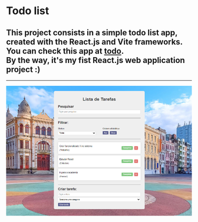 # Todo list

<h2>
  This project consists in a simple todo list app, created with the React.js and Vite frameworks. <br>
  You can check this app at <a href="https://josejailson.github.io/todo/">todo</a>. <br>
  By the way, it's my fist React.js web application project :)
</h2> 

---
![todo](img.png)
